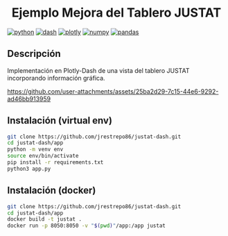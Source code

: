 <h1 align='center'>Ejemplo Mejora del Tablero JUSTAT</h1>

[![python](https://img.shields.io/badge/Python-3.10.12-3776AB.svg?style=flat&logo=python&logoColor=white)](https://www.python.org)
[![dash](https://img.shields.io/badge/Dash-2.17-4D77CF.svg?style=flat&logo=dash)](https://numpy.org/)
[![plotly](https://img.shields.io/badge/Plotly-5.21.0-4D77CF.svg?style=flat&logo=plotly)](https://numpy.org/)
[![numpy](https://img.shields.io/badge/Numpy-1.25.0-4D77CF.svg?style=flat&logo=numpy)](https://numpy.org/)
[![pandas](https://img.shields.io/badge/Pandas-1.4.3-4D77CF.svg?style=flat&logo=pandas)](https://pandas.pydata.org/)

## Descripción

Implementación en Plotly-Dash de una vista del tablero JUSTAT incorporando información gráfica.

<https://github.com/user-attachments/assets/25ba2d29-7c15-44e6-9292-ad46bb913959>

## Instalación (virtual env)

```bash
git clone https://github.com/jrestrepo86/justat-dash.git
cd justat-dash/app
python -m venv env
source env/bin/activate
pip install -r requirements.txt
python3 app.py
```

## Instalación (docker)

```bash
git clone https://github.com/jrestrepo86/justat-dash.git
cd justat-dash/app
docker build -t justat .
docker run -p 8050:8050 -v "$(pwd)"/app:/app justat
```

